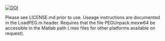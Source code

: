 [![DOI](https://zenodo.org/badge/296137131.svg)](https://zenodo.org/badge/latestdoi/296137131)

Please see LICENSE.md prior to use. Useage instructions are documented in the LoadPEG.m header. Requires that the file PEGUnpack.mexw64 be accessible in the Matlab path (.mex files for other platforms available on request).
